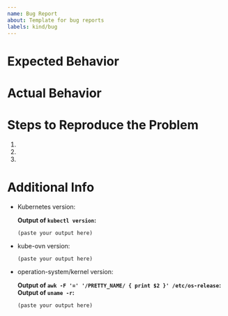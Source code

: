 ```yaml
---
name: Bug Report
about: Template for bug reports
labels: kind/bug
---
```


# Expected Behavior

# Actual Behavior

# Steps to Reproduce the Problem

1.
1.
1.

# Additional Info

- Kubernetes version:

  **Output of `kubectl version`:**

  ```
  (paste your output here)
  ```

- kube-ovn version:
  
  ```
  (paste your output here)
  ```

- operation-system/kernel version:
  
  **Output of `awk -F '=' '/PRETTY_NAME/ { print $2 }' /etc/os-release`:**
  **Output of `uname -r`:**
  ```
  (paste your output here)
  ```

<!-- Any other additional information -->
